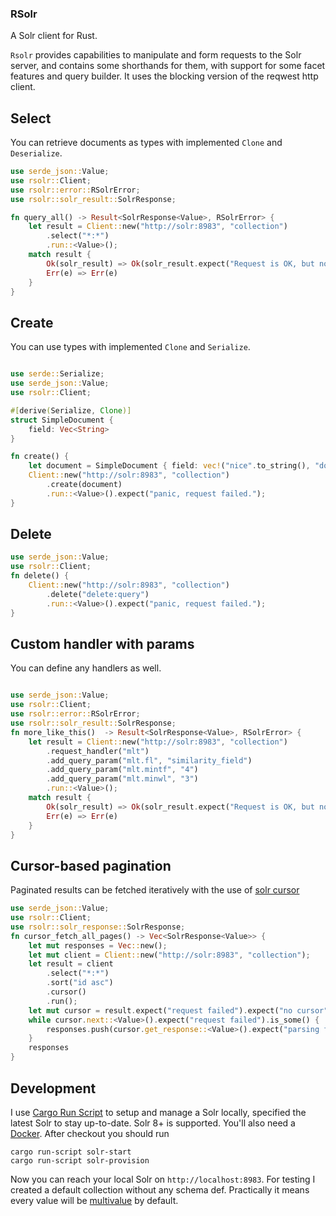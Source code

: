 ### RSolr

A Solr client for Rust.

`Rsolr` provides capabilities to manipulate and form
requests to the Solr server, and contains some shorthands
for them, with support for some facet features and query builder. 
It uses the blocking version of the reqwest http client.

 ## Select

 You can retrieve documents as types with implemented `Clone` and `Deserialize`.

 ```rust
 use serde_json::Value;
 use rsolr::Client;
 use rsolr::error::RSolrError;
 use rsolr::solr_result::SolrResponse;

 fn query_all() -> Result<SolrResponse<Value>, RSolrError> {
     let result = Client::new("http://solr:8983", "collection")
         .select("*:*")
         .run::<Value>();
     match result {
         Ok(solr_result) => Ok(solr_result.expect("Request is OK, but no response; in select it's a failure on Solr side.")),
         Err(e) => Err(e)
     }
 }
 ```

 ## Create

 You can use types with implemented `Clone` and `Serialize`.

 ```rust

 use serde::Serialize;
 use serde_json::Value;
 use rsolr::Client;

 #[derive(Serialize, Clone)]
 struct SimpleDocument {
     field: Vec<String>
 }

 fn create() {
     let document = SimpleDocument { field: vec!("nice".to_string(), "document".to_string()) };
     Client::new("http://solr:8983", "collection")
         .create(document)
         .run::<Value>().expect("panic, request failed.");
 }
 ```
 ## Delete

 ```rust
 use serde_json::Value;
 use rsolr::Client;
 fn delete() {
     Client::new("http://solr:8983", "collection")
         .delete("delete:query")
         .run::<Value>().expect("panic, request failed.");
 }
 ```

 ## Custom handler with params

 You can define any handlers as well.

 ```rust

 use serde_json::Value;
 use rsolr::Client;
 use rsolr::error::RSolrError;
 use rsolr::solr_result::SolrResponse;
 fn more_like_this()  -> Result<SolrResponse<Value>, RSolrError> {
     let result = Client::new("http://solr:8983", "collection")
         .request_handler("mlt")
         .add_query_param("mlt.fl", "similarity_field")
         .add_query_param("mlt.mintf", "4")
         .add_query_param("mlt.minwl", "3")
         .run::<Value>();
     match result {
         Ok(solr_result) => Ok(solr_result.expect("Request is OK, but no response; in select it's a failure on Solr side.")),
         Err(e) => Err(e)
     }
 }
 ```

## Cursor-based pagination

Paginated results can be fetched iteratively with the use of [solr cursor](https://solr.apache.org/guide/solr/latest/query-guide/pagination-of-results.html#fetching-a-large-number-of-sorted-results-cursors)

```rust
use serde_json::Value;
use rsolr::Client;
use rsolr::solr_response::SolrResponse;
fn cursor_fetch_all_pages() -> Vec<SolrResponse<Value>> {
    let mut responses = Vec::new();
    let mut client = Client::new("http://solr:8983", "collection");
    let result = client
        .select("*:*")
        .sort("id asc")
        .cursor()
        .run();
    let mut cursor = result.expect("request failed").expect("no cursor");
    while cursor.next::<Value>().expect("request failed").is_some() {
        responses.push(cursor.get_response::<Value>().expect("parsing failed"));
    }
    responses
}
```

## Development
I use [Cargo Run Script](https://crates.io/crates/cargo-run-script) to setup and manage a Solr locally, specified the latest Solr to stay up-to-date. Solr 8+ is supported. You'll also need a [Docker](https://docs.docker.com/get-docker/). After checkout you should run

    cargo run-script solr-start
    cargo run-script solr-provision

Now you can reach your local Solr on `http://localhost:8983`. For testing I created a default collection without any schema def. Practically it means every value will be [multivalue](https://solr.apache.org/guide/7_4/field-type-definitions-and-properties.html#field-default-properties) by default.

